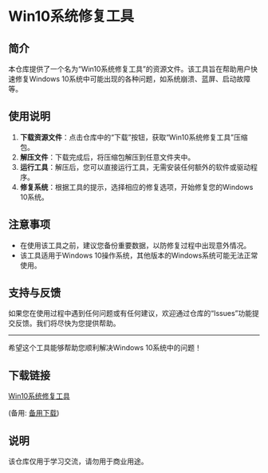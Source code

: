 # Win10系统修复工具

## 简介

本仓库提供了一个名为“Win10系统修复工具”的资源文件。该工具旨在帮助用户快速修复Windows 10系统中可能出现的各种问题，如系统崩溃、蓝屏、启动故障等。

## 使用说明

1. **下载资源文件**：点击仓库中的“下载”按钮，获取“Win10系统修复工具”压缩包。
2. **解压文件**：下载完成后，将压缩包解压到任意文件夹中。
3. **运行工具**：解压后，您可以直接运行工具，无需安装任何额外的软件或驱动程序。
4. **修复系统**：根据工具的提示，选择相应的修复选项，开始修复您的Windows 10系统。

## 注意事项

- 在使用该工具之前，建议您备份重要数据，以防修复过程中出现意外情况。
- 该工具适用于Windows 10操作系统，其他版本的Windows系统可能无法正常使用。

## 支持与反馈

如果您在使用过程中遇到任何问题或有任何建议，欢迎通过仓库的“Issues”功能提交反馈。我们将尽快为您提供帮助。

---

希望这个工具能够帮助您顺利解决Windows 10系统中的问题！

## 下载链接
[Win10系统修复工具](https://pan.quark.cn/s/229925ba5699) 

(备用: [备用下载](https://pan.baidu.com/s/1u0bnvm9WWMvCvYvPM033yQ?pwd=1234))

## 说明

该仓库仅用于学习交流，请勿用于商业用途。
